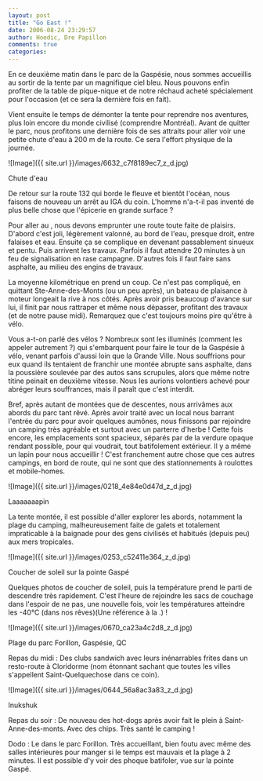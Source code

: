 ```yaml
---
layout: post
title: "Go East !"
date: 2006-08-24 23:29:57
author: Hoedic, Dre Papillon
comments: true
categories: 
---
```



En ce deuxième matin dans le parc de la Gaspésie, nous sommes accueillis au sortir de la tente par un magnifique ciel bleu. Nous pouvons enfin profiter de la table de pique-nique et de notre réchaud acheté spécialement pour l'occasion (et ce sera la dernière fois en fait).

Vient ensuite le temps de démonter la tente pour reprendre nos aventures, plus loin encore du monde civilisé (comprendre Montréal). Avant de quitter le parc, nous profitons une dernière fois de ses attraits pour aller voir une petite chute d'eau à 200 m de la route. Ce sera l'effort physique de la journée.


![Image]({{ site.url }}/images/6632_c7f8189ec7_z_d.jpg)
<div class="photoattrib">Chute d'eau</div>



De retour sur la route 132 qui borde le fleuve et bientôt l'océan, nous faisons de nouveau un arrêt au IGA du coin. L'homme n'a-t-il pas inventé de plus belle chose que l'épicerie en grande surface ?

Pour aller au , nous devons emprunter une route toute faite de plaisirs. D'abord c'est joli, légèrement valonné, au bord de l'eau, presque droit, entre falaises et eau. Ensuite ça se complique en devenant passablement sinueux et pentu. Puis arrivent les travaux. Parfois il faut attendre 20 minutes à un feu de signalisation en rase campagne. D'autres fois il faut faire sans asphalte, au milieu des engins de travaux.

La moyenne kilométrique en prend un coup. Ce n'est pas compliqué, en quittant Ste-Anne-des-Monts (ou un peu après), un bateau de plaisance à moteur longeait la rive à nos côtés. Après avoir pris beaucoup d'avance sur lui, il finit par nous rattraper et même nous dépasser, profitant des travaux (et de notre pause midi). Remarquez que c'est toujours moins pire qu'être à vélo.

Vous a-t-on parlé des vélos ? Nombreux sont les illuminés (comment les appeler autrement ?) qui s'embarquent pour faire le tour de la Gaspésie à vélo, venant parfois d'aussi loin que la Grande Ville. Nous souffrions pour eux quand ils tentaient de franchir une montée abrupte sans asphalte, dans la poussière soulevée par des autos sans scrupules, alors que même notre titine peinait en deuxième vitesse. Nous les aurions volontiers achevé pour abréger leurs souffrances, mais il paraît que c'est interdit.

Bref, après autant de montées que de descentes, nous arrivâmes aux abords du parc tant rêvé. Après avoir traité avec un local nous barrant l'entrée du parc pour avoir quelques aumônes, nous finissons par rejoindre un camping très agréable et surtout avec un parterre d'herbe ! Cette fois encore, les emplacements sont spacieux, séparés par de la verdure opaque rendant possible, pour qui voudrait, tout batifolement extérieur. Il y a même un lapin pour nous accueillir ! C'est franchement autre chose que ces autres campings, en bord de route, qui ne sont que des stationnements à roulottes et mobile-homes.


![Image]({{ site.url }}/images/0218_4e84e0d47d_z_d.jpg)
<div class="photoattrib">Laaaaaaapin</div>



La tente montée, il est possible d'aller explorer les abords, notamment la plage du camping, malheureusement faite de galets et totalement impraticable à la baignade pour des gens civilisés et habitués (depuis peu) aux mers tropicales.


![Image]({{ site.url }}/images/0253_c52411e364_z_d.jpg)
<div class="photoattrib">Coucher de soleil sur la pointe Gaspé</div>



Quelques photos de coucher de soleil, puis la température prend le parti de descendre très rapidement. C'est l'heure de rejoindre les sacs de couchage dans l'espoir de ne pas, une nouvelle fois, voir les températures atteindre les -40°C (dans nos rêves)(Une référence à la .) !


![Image]({{ site.url }}/images/0670_ca23a4c2d8_z_d.jpg)
<div class="photoattrib">Plage du parc Forillon, Gaspésie, QC</div>



Repas du midi : Des clubs sandwich avec leurs inénarrables frites dans un resto-route à Cloridorme (nom étonnant sachant que toutes les villes s'appellent Saint-Quelquechose dans ce coin).


![Image]({{ site.url }}/images/0644_56a8ac3a83_z_d.jpg)
<div class="photoattrib">Inukshuk</div>



Repas du soir : De nouveau des hot-dogs après avoir fait le plein à Saint-Anne-des-monts. Avec des chips. Très santé le camping !

Dodo : Le  dans le parc Forillon. Très accueillant, bien foutu avec même des salles intérieures pour manger si le temps est mauvais et la plage à 2 minutes. Il est possible d'y voir des phoque batifoler, vue sur la pointe Gaspé.